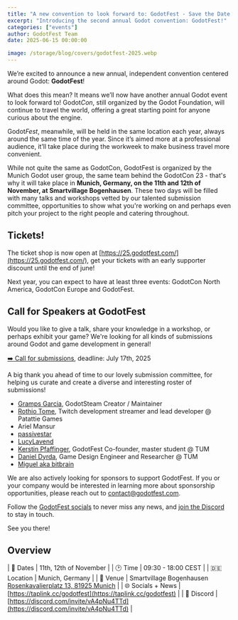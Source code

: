 ```yaml
---
title: "A new convention to look forward to: GodotFest - Save the Date!"
excerpt: "Introducing the second annual Godot convention: GodotFest!"
categories: ["events"]
author: GodotFest Team
date: 2025-06-15 00:00:00

image: /storage/blog/covers/godotfest-2025.webp
---
```


We’re excited to announce a new annual, independent convention centered around Godot: **GodotFest**!

What does this mean? It means we’ll now have another annual Godot event to look forward to! Godot*Con*, still organized
by the Godot Foundation, will continue to travel the world, offering a great starting point for anyone curious about
the engine.

Godot*Fest*, meanwhile, will be held in the same location each year, always around the same time of the year. Since it’s aimed more
at a professional audience, it’ll take place during the workweek to make business travel more convenient.

While not quite the same as GodotCon, GodotFest is organized by the Munich Godot user group,
the same team behind the GodotCon 23 - that's why it will take place in **Munich, Germany,
on the 11th and 12th of November, at Smartvillage Bogenhausen**.
These two days will be filled with many talks and workshops vetted by our talented submission committee,
opportunities to show what you're working on and perhaps even pitch your project to the right people
and catering throughout.

## Tickets!

The ticket shop is now open at [https://25.godotfest.com/](https://25.godotfest.com/), get your tickets with
an early supporter discount until the end of june!

Next year, you can expect to have at least three events: GodotCon North America, GodotCon Europe and GodotFest.

## Call for Speakers at GodotFest

Would you like to give a talk, share your knowledge in a workshop, or perhaps exhibit your game?
We're looking for all kinds of submissions around Godot and game development in general!

[➡️ Call for submissions](https://pretalx.godotfest.com/godotfest-25/cfp), deadline: July 17th, 2025

A big thank you ahead of time to our lovely submission committee,
for helping us curate and create a diverse and interesting roster of submissions!

- [Gramps Garcia](https://godotsteam.com/), GodotSteam Creator / Maintainer
- [Rothio Tome](https://bsky.app/profile/rothiotome.bsky.social),  Twitch development streamer and lead developer @ Patattie Games
- Ariel Mansur
- [passivestar](https://bsky.app/profile/passivestar.bsky.social)
- [LucyLavend](https://www.youtube.com/LucyLavend)
- [Kerstin Pfaffinger](https://www.linkedin.com/in/kerstin-pfaffinger/), GodotFest Co-founder, master student @ TUM
- [Daniel Dyrda](https://dyrda.page/), Game Design Engineer and Researcher @ TUM
- [Miguel aka bitbrain](https://youtube.com/bitbraindev)

We are also actively looking for sponsors to support GodotFest.
If you or your company would be interested in learning more about sponsorship opportunities,
please reach out to [contact@godotfest.com](mailto://contact@godotfest.com).

Follow the [GodotFest socials](https://taplink.cc/godotfest) to never miss any news,
and [join the Discord](https://discord.com/invite/DD95reBjzM) to stay in touch.

See you there!

## Overview

| 📅 Dates          | 11th, 12th of November                                                                                              |
| 🕑 Time           | 09:30 - 18:00 CEST                                                                                                  |
| 🇩🇪 Location       | Munich, Germany                                                                                                     |
| 📍 Venue          | Smartvillage Bogenhausen  <br>[Rosenkavalierplatz 13, 81925 Munich](https://www.openstreetmap.org/node/12025157887) |
| 🌐 Socials + News | [https://taplink.cc/godotfest](https://taplink.cc/godotfest)                                                        |
| 💬 Discord        | [https://discord.com/invite/vA4pNu4TTd](https://discord.com/invite/vA4pNu4TTd)                                      |
